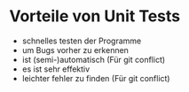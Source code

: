 # Vorteile von Unit Tests

- schnelles testen der Programme
- um Bugs vorher zu erkennen
- ist (semi-)automatisch (Für git conflict)
- es ist sehr effektiv
- leichter fehler zu finden (Für git conflict)